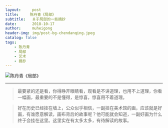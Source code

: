 ```yaml
---
layout:     post
title:     陈丹青《局部》
subtitle:   关于局部的一些摘抄
date:       2018-10-17
author:     muheigong
header-img: img/post-bg-chendanqing.jpeg
catalog: false
tags:
    - 陈丹青
    - 局部
    - 艺术
    - 摘抄
---
```

![陈丹青《局部》](https://s1.ax1x.com/2018/10/17/idty01.jpg "陈丹青《局部》")

------------

> 最要紧的还是看，你得睁开眼睛看，观看是不讲道理，也用不上道理，你看一幅画，最重要的不是懂得，是惊喜，惊喜用不着道理。


>好在历史已经挂在墙上，公众似乎相信，一副挂在美术馆的画，应该就是好画，有谁愿意解读，画布背后的故事呢？他可能就会知道，一副好画为什么终于会挂在这里。这里实在有太多太多，有待解读的故事。
